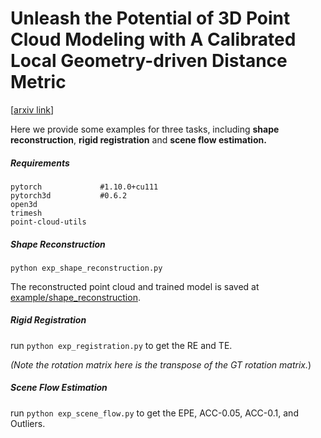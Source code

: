 # Unleash the Potential of 3D Point Cloud Modeling with A Calibrated Local Geometry-driven Distance Metric

[[arxiv link](https://arxiv.org/abs/2306.00552)]

Here we provide some examples for three tasks, including **shape reconstruction**, **rigid registration** and **scene flow estimation.**

##### Requirements

```
pytorch             #1.10.0+cu111
pytorch3d           #0.6.2
open3d
trimesh
point-cloud-utils
```

##### Shape Reconstruction

`python exp_shape_reconstruction.py`

The reconstructed point cloud and trained model is saved at [example/shape_reconstruction](example/shape_reconstruction).

##### Rigid Registration

run `python exp_registration.py` to get the RE and TE.

*(Note the rotation matrix here is the transpose of the GT rotation matrix.*)

##### Scene Flow Estimation

run `python exp_scene_flow.py` to get the EPE, ACC-0.05, ACC-0.1, and Outliers.
